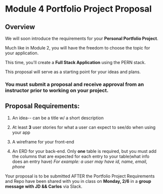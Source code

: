 # Module 4 Portfolio Project Proposal

## Overview

We will soon introduce the requirements for your __Personal Portfolio Project__.

Much like in Module 2, you will have the freedom to choose the topic for your application.

This time, you'll create a **Full Stack Application** using the PERN stack.


This proposal will serve as a starting point for your ideas and plans.

### You must submit a proposal and receive approval from an instructor prior to working on your project.

## Proposal Requirements:

1. An idea-- can be a title w/ a short description

1. At least **3** user stories for what a user can expect to see/do when using your app

1. A wireframe for your front-end

1. An ERD for your back-end. Only **one** table is required, but you must add the columns that are expected for each entry to your table(what info does an entry have)
_For example: a user may have id, name, email, phone_

Your proposal is to be submitted AFTER the Portfolio Project Requirements and Repo have been shared with you in class on **Monday, 2/6** in a **group message with JD && Carlos** via Slack.